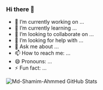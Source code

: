 ### Hi there 👋

<!--
**Md-Shamim-Ahmmed/Md-Shamim-Ahmmed** is a ✨ _special_ ✨ repository because its `README.md` (this file) appears on your GitHub profile.

Here are some ideas to get you started:
-->

- 🔭 I’m currently working on ...
- 🌱 I’m currently learning ...
- 👯 I’m looking to collaborate on ...
- 🤔 I’m looking for help with ...
- 💬 Ask me about ...
- 📫 How to reach me: ...
- 😄 Pronouns: ...
- ⚡ Fun fact: ...


<img align="left" alt="Md-Shamim-Ahmmed GitHub Stats" src="https://github-readme-stats.vercel.app/api?username=Md-Shamim-Ahmmed&show_icons=true&hide_border=true" />
